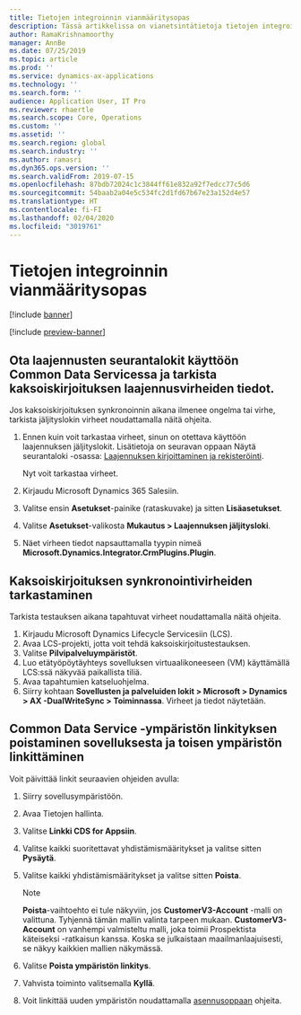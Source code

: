 ```yaml
---
title: Tietojen integroinnin vianmääritysopas
description: Tässä artikkelissa on vianetsintätietoja tietojen integroinnista Finance and Operations -sovellusten ja Common Data Servicen välillä.
author: RamaKrishnamoorthy
manager: AnnBe
ms.date: 07/25/2019
ms.topic: article
ms.prod: ''
ms.service: dynamics-ax-applications
ms.technology: ''
ms.search.form: ''
audience: Application User, IT Pro
ms.reviewer: rhaertle
ms.search.scope: Core, Operations
ms.custom: ''
ms.assetid: ''
ms.search.region: global
ms.search.industry: ''
ms.author: ramasri
ms.dyn365.ops.version: ''
ms.search.validFrom: 2019-07-15
ms.openlocfilehash: 87bdb72024c1c3844ff61e832a92f7edcc77c5d6
ms.sourcegitcommit: 54baab2a04e5c534fc2d1fd67b67e23a152d4e57
ms.translationtype: HT
ms.contentlocale: fi-FI
ms.lasthandoff: 02/04/2020
ms.locfileid: "3019761"
---
```

# <a name="troubleshooting-guide-for-data-integration"></a>Tietojen integroinnin vianmääritysopas

[!include [banner](../../includes/banner.md)]

[!include [preview-banner](../../includes/preview-banner.md)]

## <a name="enable-plug-in-trace-logs-in-common-data-service-and-inspect-the-dual-write-plug-in-error-details"></a>Ota laajennusten seurantalokit käyttöön Common Data Servicessa ja tarkista kaksoiskirjoituksen laajennusvirheiden tiedot.

Jos kaksoiskirjoituksen synkronoinnin aikana ilmenee ongelma tai virhe, tarkista jäljityslokin virheet noudattamalla näitä ohjeita.

1. Ennen kuin voit tarkastaa virheet, sinun on otettava käyttöön laajennuksen jäljityslokit. Lisätietoja on seuravan oppaan Näytä seurantaloki -osassa: [Laajennuksen kirjoittaminen ja rekisteröinti](https://docs.microsoft.com/powerapps/developer/common-data-service/tutorial-write-plug-in#view-trace-logs).

    Nyt voit tarkastaa virheet.

2. Kirjaudu Microsoft Dynamics 365 Salesiin.
3. Valitse ensin **Asetukset**-painike (rataskuvake) ja sitten **Lisäasetukset**.
4. Valitse **Asetukset**-valikosta **Mukautus \> Laajennuksen jäljitysloki**.
5. Näet virheen tiedot napsauttamalla tyypin nimeä **Microsoft.Dynamics.Integrator.CrmPlugins.Plugin**.

## <a name="inspect-dual-write-synchronization-errors"></a>Kaksoiskirjoituksen synkronointivirheiden tarkastaminen

Tarkista testauksen aikana tapahtuvat virheet noudattamalla näitä ohjeita.

1. Kirjaudu Microsoft Dynamics Lifecycle Servicesiin (LCS).
2. Avaa LCS-projekti, jotta voit tehdä kaksoiskirjoitustestauksen.
3. Valitse **Pilvipalveluympäristöt**.
4. Luo etätyöpöytäyhteys sovelluksen virtuaalikoneeseen (VM) käyttämällä LCS:ssä näkyvää paikallista tiliä.
5. Avaa tapahtumien katseluohjelma. 
6. Siirry kohtaan **Sovellusten ja palveluiden lokit \> Microsoft \> Dynamics \> AX -DualWriteSync \> Toiminnassa**. Virheet ja tiedot näytetään.

## <a name="unlink-one-common-data-service-environment-from-the-application-and-link-another-environment"></a>Common Data Service -ympäristön linkityksen poistaminen sovelluksesta ja toisen ympäristön linkittäminen

Voit päivittää linkit seuraavien ohjeiden avulla:

1. Siirry sovellusympäristöön.
2. Avaa Tietojen hallinta.
3. Valitse **Linkki CDS for Appsiin**.
4. Valitse kaikki suoritettavat yhdistämismääritykset ja valitse sitten **Pysäytä**.
5. Valitse kaikki yhdistämismääritykset ja valitse sitten **Poista**.

    > [!NOTE]
    > **Poista**-vaihtoehto ei tule näkyviin, jos **CustomerV3-Account** -malli on valittuna. Tyhjennä tämän mallin valinta tarpeen mukaan. **CustomerV3-Account** on vanhempi valmisteltu malli, joka toimii Prospektista käteiseksi -ratkaisun kanssa. Koska se julkaistaan maailmanlaajuisesti, se näkyy kaikkien mallien näkymässä.

6. Valitse **Poista ympäristön linkitys**.
7. Vahvista toiminto valitsemalla **Kyllä**.
8. Voit linkittää uuden ympäristön noudattamalla [asennusoppaan](https://aka.ms/dualwrite-docs) ohjeita.
